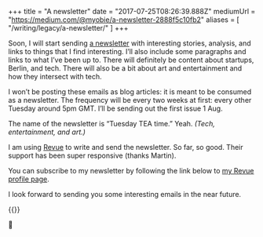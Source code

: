 +++
title = "A newsletter"
date = "2017-07-25T08:26:39.888Z"
mediumUrl = "https://medium.com/@myobie/a-newsletter-2888f5c10fb2"
aliases = [
  "/writing/legacy/a-newsletter/"
]
+++

Soon, I will start sending [a newsletter](https://www.getrevue.co/profile/myobie) with interesting stories, analysis, and links to things that I find interesting. I’ll also include some paragraphs and links to what I’ve been up to. There will definitely be content about startups, Berlin, and tech. There will also be a bit about art and entertainment and how they intersect with tech.

I won’t be posting these emails as blog articles: it is meant to be consumed as a newsletter. The frequency will be every two weeks at first: every other Tuesday around 5pm GMT. I’ll be sending out the first issue 1 Aug.

The name of the newsletter is “Tuesday TEA time.” Yeah. _(Tech, entertainment, and art.)_

I am using [Revue](https://www.getrevue.co) to write and send the newsletter. So far, so good. Their support has been super responsive (thanks Martin).

You can subscribe to my newsletter by following the link below to [my Revue profile page](https://www.getrevue.co/profile/myobie).

I look forward to sending you some interesting emails in the near future.

{{<fig src="1-EHUBOUohExFZ1RgwJ4gIww.jpeg" alt="Photo of a postbox" />}}

🏁